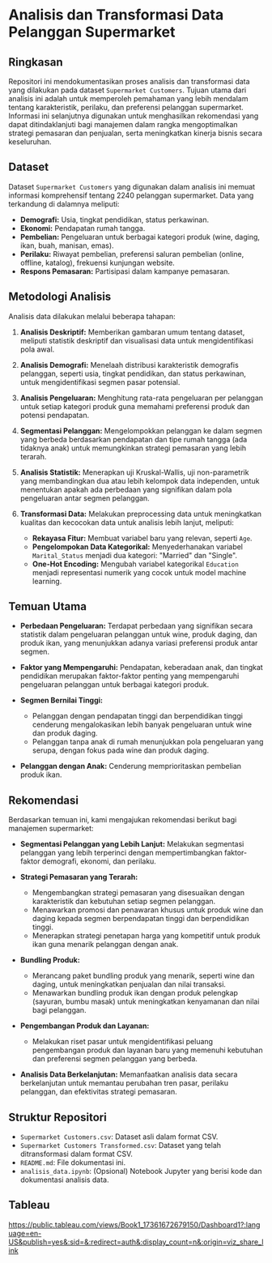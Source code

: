 # Analisis dan Transformasi Data Pelanggan Supermarket

## Ringkasan

Repositori ini mendokumentasikan proses analisis dan transformasi data yang dilakukan pada dataset `Supermarket Customers`. Tujuan utama dari analisis ini adalah untuk memperoleh pemahaman yang lebih mendalam tentang karakteristik, perilaku, dan preferensi pelanggan supermarket.  Informasi ini selanjutnya digunakan untuk menghasilkan rekomendasi yang dapat ditindaklanjuti bagi manajemen dalam rangka mengoptimalkan strategi pemasaran dan penjualan, serta meningkatkan kinerja bisnis secara keseluruhan.

## Dataset

Dataset `Supermarket Customers` yang digunakan dalam analisis ini memuat informasi komprehensif tentang 2240 pelanggan supermarket. Data yang terkandung di dalamnya meliputi:

* **Demografi:** Usia, tingkat pendidikan, status perkawinan.
* **Ekonomi:** Pendapatan rumah tangga.
* **Pembelian:** Pengeluaran untuk berbagai kategori produk (wine, daging, ikan, buah, manisan, emas).
* **Perilaku:** Riwayat pembelian, preferensi saluran pembelian (online, offline, katalog), frekuensi kunjungan website.
* **Respons Pemasaran:**  Partisipasi dalam kampanye pemasaran.

## Metodologi Analisis

Analisis data dilakukan melalui beberapa tahapan:

1. **Analisis Deskriptif:**  Memberikan gambaran umum tentang dataset, meliputi  statistik deskriptif  dan visualisasi data untuk mengidentifikasi  pola awal.

2. **Analisis Demografi:** Menelaah  distribusi  karakteristik demografis pelanggan,  seperti usia, tingkat pendidikan, dan status perkawinan, untuk  mengidentifikasi segmen pasar potensial.

3. **Analisis Pengeluaran:** Menghitung rata-rata pengeluaran per pelanggan  untuk setiap kategori produk  guna  memahami  preferensi produk dan  potensi pendapatan.

4. **Segmentasi Pelanggan:**  Mengelompokkan pelanggan ke dalam segmen yang berbeda berdasarkan pendapatan dan  tipe rumah tangga (ada tidaknya anak)  untuk  memungkinkan strategi pemasaran yang lebih terarah.

5. **Analisis Statistik:**  Menerapkan uji Kruskal-Wallis,  uji non-parametrik yang membandingkan dua atau lebih kelompok data independen, untuk  menentukan apakah ada perbedaan yang signifikan dalam  pola pengeluaran antar segmen pelanggan.

6. **Transformasi Data:**  Melakukan  preprocessing data  untuk meningkatkan kualitas dan  kecocokan data untuk analisis lebih lanjut, meliputi:

    * **Rekayasa Fitur:**  Membuat variabel baru yang relevan, seperti `Age`.
    * **Pengelompokan Data Kategorikal:**  Menyederhanakan variabel `Marital_Status`  menjadi dua kategori: "Married" dan "Single".
    * **One-Hot Encoding:**  Mengubah variabel kategorikal `Education` menjadi representasi numerik  yang  cocok untuk  model machine learning.
    
## Temuan Utama

* **Perbedaan Pengeluaran:**  Terdapat perbedaan yang signifikan secara statistik dalam pengeluaran pelanggan  untuk  wine,  produk daging, dan  produk ikan, yang  menunjukkan adanya  variasi  preferensi produk  antar segmen.

* **Faktor yang Mempengaruhi:**  Pendapatan, keberadaan anak, dan tingkat pendidikan merupakan  faktor-faktor penting yang  mempengaruhi pengeluaran pelanggan  untuk berbagai kategori produk.

* **Segmen Bernilai Tinggi:**

    * Pelanggan dengan pendapatan tinggi dan berpendidikan tinggi  cenderung  mengalokasikan  lebih banyak pengeluaran  untuk  wine dan produk daging.
    *  Pelanggan tanpa anak di rumah menunjukkan  pola pengeluaran yang serupa, dengan  fokus pada  wine dan  produk daging.

* **Pelanggan dengan Anak:**  Cenderung  memprioritaskan  pembelian produk ikan.


## Rekomendasi

Berdasarkan temuan  ini,  kami mengajukan  rekomendasi berikut  bagi manajemen supermarket:

* **Segmentasi Pelanggan yang Lebih Lanjut:**  Melakukan segmentasi pelanggan yang lebih terperinci  dengan  mempertimbangkan  faktor-faktor  demografi,  ekonomi, dan  perilaku.

* **Strategi Pemasaran yang Terarah:** 

    * Mengembangkan strategi pemasaran yang disesuaikan dengan karakteristik dan kebutuhan  setiap segmen pelanggan.
    * Menawarkan promosi dan  penawaran khusus  untuk produk  wine dan  daging kepada  segmen  berpendapatan tinggi dan  berpendidikan tinggi.
    *  Menerapkan strategi penetapan harga yang kompetitif  untuk produk ikan  guna menarik  pelanggan dengan anak.

* **Bundling Produk:** 

    *  Merancang paket bundling produk  yang  menarik,  seperti  wine dan  daging,  untuk  meningkatkan penjualan  dan  nilai transaksi.
    * Menawarkan bundling produk ikan  dengan produk pelengkap  (sayuran, bumbu masak)  untuk  meningkatkan  kenyamanan  dan  nilai bagi pelanggan.

* **Pengembangan Produk dan Layanan:** 

    *  Melakukan riset pasar  untuk  mengidentifikasi  peluang  pengembangan produk dan layanan baru  yang  memenuhi  kebutuhan  dan  preferensi  segmen pelanggan yang berbeda.

* **Analisis Data Berkelanjutan:**  Memanfaatkan analisis data  secara  berkelanjutan  untuk  memantau  perubahan  tren pasar,  perilaku pelanggan, dan  efektivitas  strategi pemasaran.


## Struktur Repositori

* `Supermarket Customers.csv`: Dataset asli dalam format CSV.
* `Supermarket Customers Transformed.csv`: Dataset yang telah ditransformasi  dalam format CSV.
* `README.md`:  File dokumentasi ini.
* `analisis_data.ipynb`:  (Opsional) Notebook Jupyter yang berisi kode dan  dokumentasi analisis data.


## Tableau
https://public.tableau.com/views/Book1_17361672679150/Dashboard1?:language=en-US&publish=yes&:sid=&:redirect=auth&:display_count=n&:origin=viz_share_link
